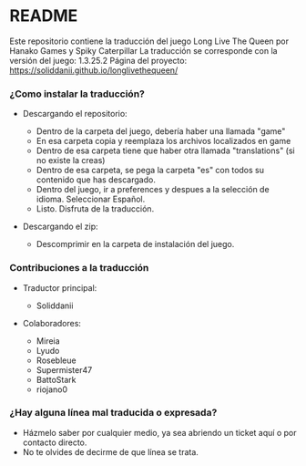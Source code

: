 # README #

Este repositorio contiene la traducción del juego Long Live The Queen por Hanako Games y Spiky Caterpillar
La traducción se corresponde con la versión del juego: 1.3.25.2
Página del proyecto: https://soliddanii.github.io/longlivethequeen/


### ¿Como instalar la traducción? ###

* Descargando el repositorio: 
  * Dentro de la carpeta del juego, debería haber una llamada "game"
  * En esa carpeta copia y reemplaza los archivos localizados en game
  * Dentro de esa carpeta tiene que haber otra llamada "translations" (si no existe la creas)
  * Dentro de esa carpeta, se pega la carpeta "es" con todos su contenido que has descargado.
  * Dentro del juego, ir a preferences y despues a la selección de idioma. Seleccionar Español.
  * Listo. Disfruta de la traducción.
  
* Descargando el zip:
  * Descomprimir en la carpeta de instalación del juego.

### Contribuciones a la traducción ###

* Traductor principal: 
  * Soliddanii

* Colaboradores: 
  * Mireia
  * Lyudo
  * Rosebleue
  * Supermister47
  * BattoStark
  * riojano0

### ¿Hay alguna línea mal traducida o expresada? ###

* Házmelo saber por cualquier medio, ya sea abriendo un ticket aquí o por contacto directo.
* No te olvides de decirme de que línea se trata.